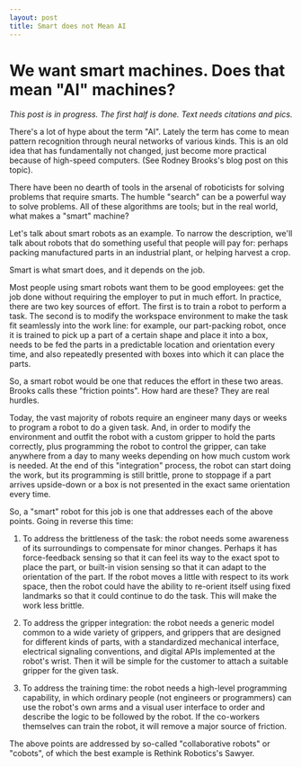 ```yaml
---
layout: post
title: Smart does not Mean AI
---
```


# We want smart machines. Does that mean "AI" machines?

_This post is in progress. The first half is done. Text needs citations
and pics._

There's a lot of hype about the term "AI". Lately the term has come to
mean pattern recognition through neural networks of various
kinds. This is an old idea that has fundamentally not changed, just
become more practical because of high-speed computers. (See Rodney
Brooks's blog post on this topic).

There have been no dearth of tools in the arsenal of roboticists for
solving problems that require smarts. The humble "search" can be a
powerful way to solve problems. All of these algorithms are tools; but
in the real world, what makes a "smart" machine?

Let's talk about smart robots as an example. To narrow the
description, we'll talk about robots that do something useful that
people will pay for: perhaps packing manufactured parts in an
industrial plant, or helping harvest a crop.

Smart is what smart does, and it depends on the job.

Most people using smart robots want them to be good employees: get the
job done without requiring the employer to put in much effort.  In
practice, there are two key sources of effort. The first is to train a
robot to perform a task. The second is to modify the workspace
environment to make the task fit seamlessly into the work line: for
example, our part-packing robot, once it is trained to pick up a part
of a certain shape and place it into a box, needs to be fed the parts
in a predictable location and orientation every time, and also
repeatedly presented with boxes into which it can place the parts.

So, a smart robot would be one that reduces the effort in these two
areas. Brooks calls these "friction points". How hard are these? They
are real hurdles.

Today, the vast majority of robots require an engineer many days or
weeks to program a robot to do a given task. And, in order to modify
the environment and outfit the robot with a custom gripper to hold the
parts correctly, plus programming the robot to control the gripper,
can take anywhere from a day to many weeks depending on how much
custom work is needed. At the end of this "integration" process, the
robot can start doing the work, but its programming is still brittle,
prone to stoppage if a part arrives upside-down or a box is not
presented in the exact same orientation every time.

So, a "smart" robot for this job is one that addresses each of the
above points. Going in reverse this time:

1. To address the brittleness of the task: the robot needs some
awareness of its surroundings to compensate for minor changes. Perhaps
it has force-feedback sensing so that it can feel its way to the exact
spot to place the part, or built-in vision sensing so that it can
adapt to the orientation of the part. If the robot moves a little with
respect to its work space, then the robot could have the ability to
re-orient itself using fixed landmarks so that it could continue to do
the task.  This will make the work less brittle.

2. To address the gripper integration: the robot needs a generic model
common to a wide variety of grippers, and grippers that are designed
for different kinds of parts, with a standardized mechanical
interface, electrical signaling conventions, and digital APIs
implemented at the robot's wrist. Then it will be simple for the
customer to attach a suitable gripper for the given task.

3. To address the training time: the robot needs a high-level
programming capability, in which ordinary people (not engineers or
programmers) can use the robot's own arms and a visual user interface
to order and describe the logic to be followed by the robot. If the
co-workers themselves can train the robot, it will remove a major
source of friction.

The above points are addressed by so-called "collaborative robots" or
"cobots", of which the best example is Rethink Robotics's Sawyer.

